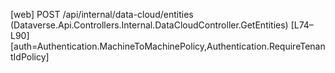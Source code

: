 [web] POST /api/internal/data-cloud/entities  (Dataverse.Api.Controllers.Internal.DataCloudController.GetEntities)  [L74–L90] [auth=Authentication.MachineToMachinePolicy,Authentication.RequireTenantIdPolicy]

